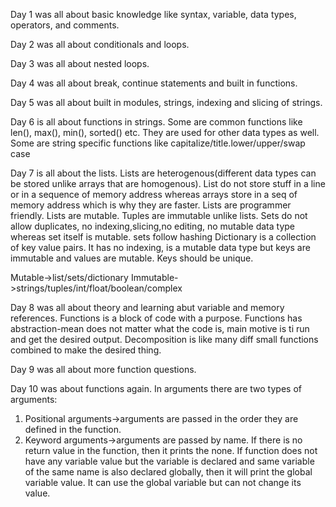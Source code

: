Day 1 was all about basic knowledge like syntax, variable, data types, operators, and comments.

Day 2 was all about conditionals and loops.

Day 3 was all about nested loops.

Day 4 was all about break, continue statements and built in functions.

Day 5 was all about built in modules, strings, indexing and slicing of strings.

Day 6 is all about functions in strings.
Some are common functions like len(), max(), min(), sorted() etc. They are used for other data types as well.
Some are string specific functions like capitalize/title.lower/upper/swap case

Day 7 is all about the lists. Lists are heterogenous(different data types can be stored unlike arrays that are homogenous).
List do not store stuff in a line or in a sequence of memory address whereas arrays store in a seq of memory address which is why they are faster.
Lists are programmer friendly.
Lists are mutable.
Tuples are immutable unlike lists.
Sets do not allow duplicates, no indexing,slicing,no editing, no mutable data type whereas set itself is mutable.
sets follow hashing
Dictionary is a collection of key value pairs.
It has no indexing, is a mutable data type but keys are immutable and values are mutable. Keys should be unique.

Mutable->list/sets/dictionary
Immutable->strings/tuples/int/float/boolean/complex

Day 8 was all about theory and learning abut variable and memory references.
Functions is a block of code with a purpose.
Functions has abstraction-mean does not matter what the code is, main motive is ti run and get the desired output. Decomposition is like many diff small functions combined to make the desired thing.

Day 9 was all about more function questions.

Day 10 was about functions again.
In arguments there are two types of arguments:
1. Positional arguments->arguments are passed in the order they are defined in the function.
2. Keyword arguments->arguments are passed by name.
If there is no return value in the function, then it prints the none.
If function does not have any variable value but the variable is declared and same variable of the same name is also declared globally, then it will print the global variable value. It can use the global variable but can not change its value. 